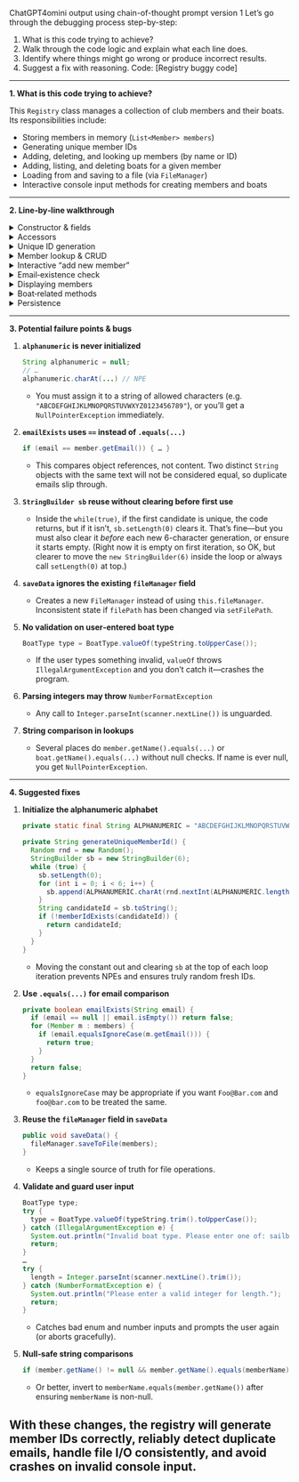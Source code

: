 ChatGPT4omini output using chain-of-thought prompt version 1
Let’s go through the debugging process step-by-step:
1. What is this code trying to achieve?
2. Walk through the code logic and explain what each line does.
3. Identify where things might go wrong or produce incorrect results.
4. Suggest a fix with reasoning.
Code:
[Registry buggy code]

 --------------------------------------------------------------------------------------------------------------------------
**1. What is this code trying to achieve?**

This `Registry` class manages a collection of club members and their boats. Its responsibilities include:

* Storing members in memory (`List<Member> members`)
* Generating unique member IDs
* Adding, deleting, and looking up members (by name or ID)
* Adding, listing, and deleting boats for a given member
* Loading from and saving to a file (via `FileManager`)
* Interactive console input methods for creating members and boats

---

**2. Line‐by‐line walkthrough**

<details>
<summary>Constructor & fields</summary>

```java
private List<Member> members;
private Scanner scanner;
private FileManager fileManager;
private String filePath;

public Registry(String filePath) {
  this.filePath = filePath;
  this.fileManager = new FileManager(filePath);
  members = new ArrayList<>();
  scanner = new Scanner(System.in, StandardCharsets.UTF_8);
}
```

* Declares fields for members, I/O helper, file path, and console scanner.
* Initializes them in the constructor: an empty member list, a `FileManager` bound to `filePath`, and a UTF-8 `Scanner` on standard input.

</details>

<details>
<summary>Accessors</summary>

```java
public List<Member> getMembers() { return new ArrayList<>(members); }
public String getFilePath() { return filePath; }
public void setFilePath(String filePath) { this.filePath = filePath; }
```

* Return a copy of the member list (defensive), get/set the file path.

</details>

<details>
<summary>Unique ID generation</summary>

```java
private String generateUniqueMemberId() {
  String alphanumeric = null;
  Random rnd = new Random();
  StringBuilder sb = new StringBuilder(6);

  while (true) {
    for (int i = 0; i < 6; i++) {
      sb.append(alphanumeric.charAt(rnd.nextInt(alphanumeric.length())));
    }
    String candidateId = sb.toString();
    if (!memberIdExists(candidateId)) {
      return candidateId;
    }
    sb.setLength(0);
  }
}
```

* **Intended** to build a 6-character random alphanumeric ID not already used.
* Chooses each character by picking a random index into `alphanumeric`.
* If the generated ID is unique (`memberIdExists`), return it; otherwise clear the buffer and retry.

</details>

<details>
<summary>Member lookup & CRUD</summary>

```java
private boolean memberIdExists(String candidateId) { /* linear search */ }

public void addMember(Member member) {
  if (emailExists(member.getEmail())) throw new IllegalArgumentException(...);
  members.add(member);
}
public List<Member> listMembers() { return new ArrayList<>(members); }
public Member getMemberById(String id) { /* linear search; null if not found */ }
public void deleteMember(Member member) { members.remove(member); }
```

* Basic add/list/get/delete operations.
* Enforces unique email on add.

</details>

<details>
<summary>Interactive “add new member”</summary>

```java
public void addNewMember(String name, String email) {
  if (emailExists(email)) throw …
  Member newMember = new Member(name, email);
  newMember.setMemberId(generateUniqueMemberId());
  members.add(newMember);
}
public void addMemberFromUserInput() {
  // prompts for name & email, then calls addNewMember, catching errors
}
```

* Gathers console input, creates a `Member`, assigns a generated ID, and adds it to the list.

</details>

<details>
<summary>Email‐existence check</summary>

```java
private boolean emailExists(String email) {
  if (email == null || email.isEmpty()) return false;
  for (Member member : members) {
    if (email == member.getEmail()) {
      return true;
    }
  }
  return false;
}
```

* Returns `true` if any existing member has the *same* email reference.

</details>

<details>
<summary>Displaying members</summary>

```java
public void displayMembers() { /* prints index and name */ }
public void displayMembersWithEmail() { /* prints ID, name, and email */ }
```

* Console output of the registry’s contents.

</details>

<details>
<summary>Boat‐related methods</summary>

```java
public void addBoatFromUserInput(String memberId) { … }
public void listBoatsForMember(Member member) { … }
public void displayBoatsForMember(Member member) { … }
public Boat findBoatByName(String boatName) { … }
public boolean displayDetails(String boatName) { … }
public boolean deleteBoatByName(String boatName) { … }
```

* Prompts the user for boat details (name, type, length, depth/engine when relevant)
* Adds the new `Boat` to its owner
* Lists, finds, prints details for, or deletes boats across all members

</details>

<details>
<summary>Persistence</summary>

```java
public void loadData() {
  fileManager.loadMembersIntoRegistry(this);
}
public void saveData() {
  FileManager fileManager = new FileManager(filePath);
  fileManager.saveToFile(members);
}
```

* Delegates loading/saving to a `FileManager`.
* **Note:** in `saveData` it creates a *new* `FileManager` instead of re-using the field.

</details>

---

**3. Potential failure points & bugs**

1. **`alphanumeric` is never initialized**

   ```java
   String alphanumeric = null;
   // …
   alphanumeric.charAt(...) // NPE
   ```

   * You must assign it to a string of allowed characters (e.g.
     `"ABCDEFGHIJKLMNOPQRSTUVWXYZ0123456789"`), or you’ll get a `NullPointerException` immediately.

2. **`emailExists` uses `==` instead of `.equals(...)`**

   ```java
   if (email == member.getEmail()) { … }
   ```

   * This compares object references, not content. Two distinct `String` objects with the same text will not be considered equal, so duplicate emails slip through.

3. **`StringBuilder sb` reuse without clearing before first use**

   * Inside the `while(true)`, if the first candidate is unique, the code returns, but if it isn’t, `sb.setLength(0)` clears it. That’s fine—but you must also clear it *before* each new 6-character generation, or ensure it starts empty. (Right now it is empty on first iteration, so OK, but clearer to move the `new StringBuilder(6)` inside the loop or always call `setLength(0)` at top.)

4. **`saveData` ignores the existing `fileManager` field**

   * Creates a new `FileManager` instead of using `this.fileManager`. Inconsistent state if `filePath` has been changed via `setFilePath`.

5. **No validation on user‐entered boat type**

   ```java
   BoatType type = BoatType.valueOf(typeString.toUpperCase());
   ```

   * If the user types something invalid, `valueOf` throws `IllegalArgumentException` and you don’t catch it—crashes the program.

6. **Parsing integers may throw** `NumberFormatException`

   * Any call to `Integer.parseInt(scanner.nextLine())` is unguarded.

7. **String comparison in lookups**

   * Several places do `member.getName().equals(...)` or `boat.getName().equals(...)` without null checks. If name is ever null, you get `NullPointerException`.

---

**4. Suggested fixes**

1. **Initialize the alphanumeric alphabet**

   ```java
   private static final String ALPHANUMERIC = "ABCDEFGHIJKLMNOPQRSTUVWXYZ0123456789";

   private String generateUniqueMemberId() {
     Random rnd = new Random();
     StringBuilder sb = new StringBuilder(6);
     while (true) {
       sb.setLength(0);
       for (int i = 0; i < 6; i++) {
         sb.append(ALPHANUMERIC.charAt(rnd.nextInt(ALPHANUMERIC.length())));
       }
       String candidateId = sb.toString();
       if (!memberIdExists(candidateId)) {
         return candidateId;
       }
     }
   }
   ```

   * Moving the constant out and clearing `sb` at the top of each loop iteration prevents NPEs and ensures truly random fresh IDs.

2. **Use `.equals(...)` for email comparison**

   ```java
   private boolean emailExists(String email) {
     if (email == null || email.isEmpty()) return false;
     for (Member m : members) {
       if (email.equalsIgnoreCase(m.getEmail())) {
         return true;
       }
     }
     return false;
   }
   ```

   * `equalsIgnoreCase` may be appropriate if you want `Foo@Bar.com` and `foo@bar.com` to be treated the same.

3. **Reuse the `fileManager` field in `saveData`**

   ```java
   public void saveData() {
     fileManager.saveToFile(members);
   }
   ```

   * Keeps a single source of truth for file operations.

4. **Validate and guard user input**

   ```java
   BoatType type;
   try {
     type = BoatType.valueOf(typeString.trim().toUpperCase());
   } catch (IllegalArgumentException e) {
     System.out.println("Invalid boat type. Please enter one of: sailboat, motorboat, motorsailer, canoe.");
     return;
   }
   …
   try {
     length = Integer.parseInt(scanner.nextLine().trim());
   } catch (NumberFormatException e) {
     System.out.println("Please enter a valid integer for length.");
     return;
   }
   ```

   * Catches bad enum and number inputs and prompts the user again (or aborts gracefully).

5. **Null‐safe string comparisons**

   ```java
   if (member.getName() != null && member.getName().equals(memberName)) { … }
   ```

   * Or better, invert to `memberName.equals(member.getName())` after ensuring `memberName` is non-null.

With these changes, the registry will generate member IDs correctly, reliably detect duplicate emails, handle file I/O consistently, and avoid crashes on invalid console input.
 --------------------------------------------------------------------------------------------------------------------------
